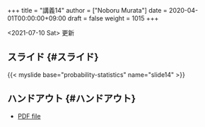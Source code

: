 +++
title = "講義14"
author = ["Noboru Murata"]
date = 2020-04-01T00:00:00+09:00
draft = false
weight = 1015
+++

<span class="timestamp-wrapper"><span class="timestamp">&lt;2021-07-10 Sat&gt; </span></span> 更新


## スライド {#スライド}

{{< myslide base="probability-statistics" name="slide14" >}}


## ハンドアウト {#ハンドアウト}

-   [PDF file](https://noboru-murata.github.io/probability-statistics/pdfs/slide14.pdf)